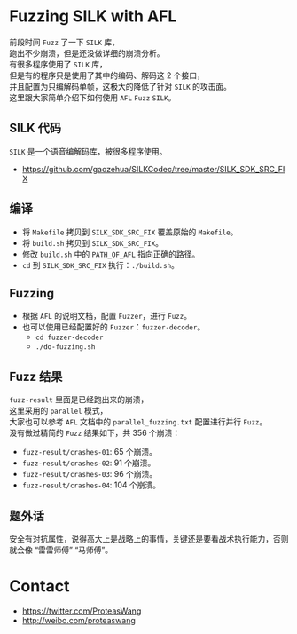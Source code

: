 # Fuzzing SILK with AFL
前段时间 `Fuzz` 了一下 `SILK` 库，<br/>
跑出不少崩溃，但是还没做详细的崩溃分析。<br/>
有很多程序使用了 `SILK` 库，<br/>
但是有的程序只是使用了其中的编码、解码这 2 个接口，<br/>
并且配置为只编解码单帧，这极大的降低了针对 `SILK` 的攻击面。<br/>
这里跟大家简单介绍下如何使用 `AFL` `Fuzz` `SILK`。<br/>

## SILK 代码
`SILK` 是一个语音编解码库，被很多程序使用。<br/>
* https://github.com/gaozehua/SILKCodec/tree/master/SILK_SDK_SRC_FIX

## 编译
* 将 `Makefile` 拷贝到 `SILK_SDK_SRC_FIX` 覆盖原始的 `Makefile`。
* 将 `build.sh` 拷贝到 `SILK_SDK_SRC_FIX`。
* 修改 `build.sh` 中的 `PATH_OF_AFL` 指向正确的路径。
* `cd` 到 `SILK_SDK_SRC_FIX` 执行：`./build.sh`。

## Fuzzing
* 根据 `AFL` 的说明文档，配置 `Fuzzer`，进行 `Fuzz`。
* 也可以使用已经配置好的 `Fuzzer`：`fuzzer-decoder`。
  * `cd fuzzer-decoder`
  * `./do-fuzzing.sh`

## Fuzz 结果
`fuzz-result` 里面是已经跑出来的崩溃，<br/>
这里采用的 `parallel` 模式，<br/>
大家也可以参考 `AFL` 文档中的 `parallel_fuzzing.txt` 配置进行并行 `Fuzz`。<br/>
没有做过精简的 `Fuzz` 结果如下，共 356 个崩溃：
* `fuzz-result/crashes-01`: 65 个崩溃。
* `fuzz-result/crashes-02`: 91 个崩溃。
* `fuzz-result/crashes-03`: 96 个崩溃。
* `fuzz-result/crashes-04`: 104 个崩溃。

## 题外话
安全有对抗属性，说得高大上是战略上的事情，关键还是要看战术执行能力，否则就会像 “雷雷师傅” “马师傅”。

# Contact
* https://twitter.com/ProteasWang
* http://weibo.com/proteaswang
